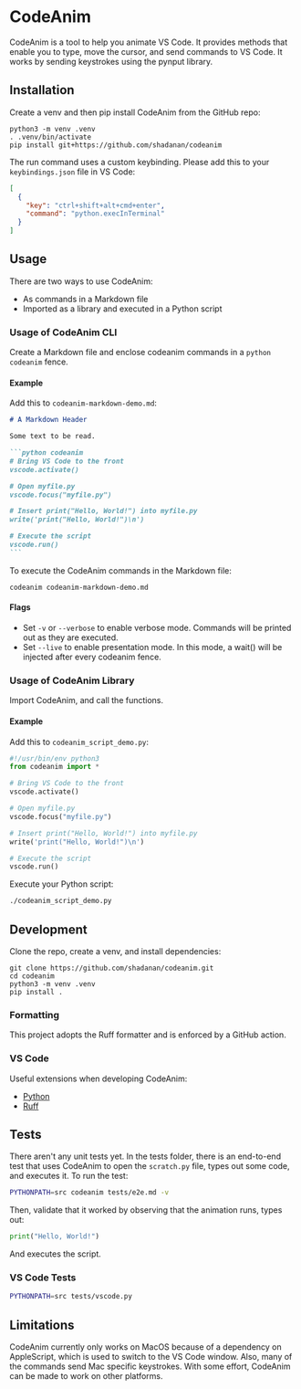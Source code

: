 # CodeAnim

CodeAnim is a tool to help you animate VS Code. It provides methods that enable you to type, move the cursor, and send commands to VS Code. It works by sending keystrokes using the pynput library.

## Installation

Create a venv and then pip install CodeAnim from the GitHub repo:

```shell
python3 -m venv .venv
. .venv/bin/activate
pip install git+https://github.com/shadanan/codeanim
```

The run command uses a custom keybinding. Please add this to your `keybindings.json` file in VS Code:

```json
[
  {
    "key": "ctrl+shift+alt+cmd+enter",
    "command": "python.execInTerminal"
  }
]
```

## Usage

There are two ways to use CodeAnim:

- As commands in a Markdown file
- Imported as a library and executed in a Python script

### Usage of CodeAnim CLI

Create a Markdown file and enclose codeanim commands in a `python codeanim` fence.

#### Example

Add this to `codeanim-markdown-demo.md`:

````markdown
# A Markdown Header

Some text to be read.

```python codeanim
# Bring VS Code to the front
vscode.activate()

# Open myfile.py
vscode.focus("myfile.py")

# Insert print("Hello, World!") into myfile.py
write('print("Hello, World!")\n')

# Execute the script
vscode.run()
```
````

To execute the CodeAnim commands in the Markdown file:

```shell
codeanim codeanim-markdown-demo.md
```

#### Flags

- Set `-v` or `--verbose` to enable verbose mode. Commands will be printed out as they are executed.
- Set `--live` to enable presentation mode. In this mode, a wait() will be injected after every codeanim fence.

### Usage of CodeAnim Library

Import CodeAnim, and call the functions.

#### Example

Add this to `codeanim_script_demo.py`:

```python
#!/usr/bin/env python3
from codeanim import *

# Bring VS Code to the front
vscode.activate()

# Open myfile.py
vscode.focus("myfile.py")

# Insert print("Hello, World!") into myfile.py
write('print("Hello, World!")\n')

# Execute the script
vscode.run()
```

Execute your Python script:

```sh
./codeanim_script_demo.py
```

## Development

Clone the repo, create a venv, and install dependencies:

```shell
git clone https://github.com/shadanan/codeanim.git
cd codeanim
python3 -m venv .venv
pip install .
```

### Formatting

This project adopts the Ruff formatter and is enforced by a GitHub action.

### VS Code

Useful extensions when developing CodeAnim:

- [Python](https://marketplace.visualstudio.com/items?itemName=ms-python.python)
- [Ruff](https://marketplace.visualstudio.com/items?itemName=charliermarsh.ruff)

## Tests

There aren't any unit tests yet. In the tests folder, there is an end-to-end test that uses CodeAnim to open the `scratch.py` file, types out some code, and executes it. To run the test:

```sh
PYTHONPATH=src codeanim tests/e2e.md -v
```

Then, validate that it worked by observing that the animation runs, types out:

```python
print("Hello, World!")
```

And executes the script.

### VS Code Tests

```sh
PYTHONPATH=src tests/vscode.py
```

## Limitations

CodeAnim currently only works on MacOS because of a dependency on AppleScript, which is used to switch to the VS Code window. Also, many of the commands send Mac specific keystrokes. With some effort, CodeAnim can be made to work on other platforms.
